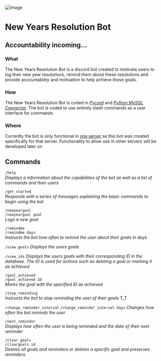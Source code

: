 
![Image](https://cdn.discordapp.com/emojis/925286931221344256.png?size=60 "lezgoo")
# New Years Resolution Bot #
Accountability incoming...
-----------
### What
The New Years Resolution Bot is a discord bot created to motivate users to log their new year resolutions, remind them about these resolutions and provide accountability and motivation to help achieve those goals. 

### How

The New Years Resolution Bot is coded in [*Pycord*](https://github.com/Pycord-Development/pycord) and [*Python MySQL Connector*](https://dev.mysql.com/doc/connector-python/en/). The bot is coded to use entirely slash commands as a user interface for commands.

### Where

Currently the bot is only functional in [one server](https://discord.gg/7Pjjf2XTFw) as this bot was created specifically for that server. Functionality to allow use in other servers will be developed later on

## Commands

`/help`  
*Displays a information about the capabilities of the bot as well as a list of commands and their users*

`/get_started`  
*Responds with a series of messages explaining the basic commands to begin using the bot*  

`/newyeargoal`  
`/newyeargoal goal`  
*Logs a new goal*  

`/remindme`  
`/remindme days`  
*Instructs the bot how often to remind the user about their goals in days*  

`/view_goals`
*Displays the users goals*  

`/view_ids`
*Displays the users goals with their corresponding ID in the database. The ID is used for actions such as deleting a goal or marking it as achieved*  

`/goal_achieved`  
`/goal_achieved ID`  
*Marks the goal with the specified ID as achieved*  

`/stop_reminding`  
*Instructs the bot to stop reminding the user of their goals* T_T  

`/change_reminder_interval`
`/change_reminder_interval days`
*Changes how often the bot reminds the user*  
  
`/next_reminder`  
*Displays how often the user is being reminded and the date of their next reminder*

`/clear_goals`    
`/cleargoals id`  
*Deletes all goals and reminders or deletes a specific goal and preserves reminders.*